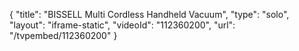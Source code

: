 {
    "title": "BISSELL Multi Cordless Handheld Vacuum",
    "type": "solo",
    "layout": "iframe-static",
    "videoId": "112360200",
    "url": "\/tvpembed\/112360200"
}